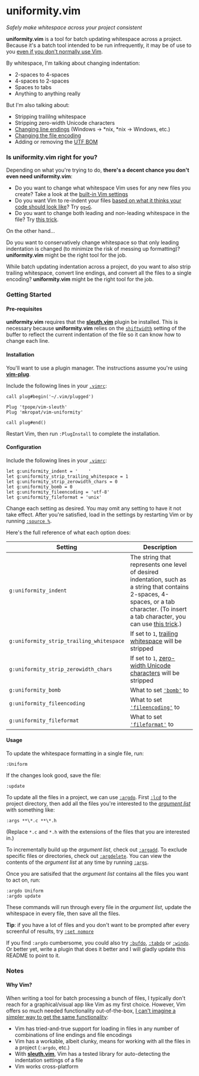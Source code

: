 # uniformity.vim

*Safely make whitespace across your project consistent*

__uniformity.vim__ is a tool for batch updating whitespace across a project.
Because it's a batch tool intended to be run infrequently, it may be of use to
you [even if you don't normally use Vim](#why-vim).

By whitespace, I'm talking about changing indentation:

- 2-spaces to 4-spaces
- 4-spaces to 2-spaces
- Spaces to tabs
- Anything to anything really

But I'm also talking about:

- Stripping traililng whitespace
- Stripping zero-width Unicode characters
- [Changing line
  endings](http://vimdoc.sourceforge.net/htmldoc/options.html#'fileformat')
  (Windows → *nix, *nix → Windows, etc.)
- [Changing the file
  encoding](http://vimdoc.sourceforge.net/htmldoc/options.html#'fileencoding')
- Adding or removing the [UTF
  BOM](https://en.wikipedia.org/wiki/Byte_order_mark)

### Is uniformity.vim right for you?

Depending on what you're trying to do, __there's a decent chance you don't even
need uniformity.vim__:

- Do you want to change what whitespace Vim uses for any new files you create?
  Take a look at the [built-in Vim
  settings](http://vim.wikia.com/wiki/Indenting_source_code)
- Do you want Vim to re-indent your files [based on what it thinks your code
  should look
  like](http://vimdoc.sourceforge.net/htmldoc/indent.html#C-indenting)?  Try
  [`gg=G`](http://vim.wikia.com/wiki/Fix_indentation).
- Do you want to change both leading and non-leading whitespace in the file?
  Try [this trick](http://stackoverflow.com/a/16892086/27581).

On the other hand...

Do you want to conservatively change whitespace so that only leading
indentation is changed (to minimize the risk of messing up formatting)?
__uniformity.vim__ might be the right tool for the job.

While batch updating indentation across a project, do you want to also strip
trailing whitespace, convert line endings, and convert all the files to a
single encoding?  __uniformity.vim__ might be the right tool for the job.

### Getting Started

#### Pre-requisites

__uniformity.vim__ requires that the
[__sleuth.vim__](https://github.com/tpope/vim-sleuth) plugin be installed.
This is necessary because __uniformity.vim__ relies on the
[`shiftwidth`](http://vimdoc.sourceforge.net/htmldoc/options.html#'shiftwidth')
setting of the buffer to reflect the current indentation of the file so it can
know how to change each line.

#### Installation

You'll want to use a plugin manager.  The instructions assume you're using
[__vim-plug__](https://github.com/junegunn/vim-plug).

Include the following lines in your
[`.vimrc`](http://vim.wikia.com/wiki/Open_vimrc_file):

```viml
call plug#begin('~/.vim/plugged')

Plug 'tpope/vim-sleuth'
Plug 'mkropat/vim-uniformity'

call plug#end()
```

Restart Vim, then run `:PlugInstall` to complete the installation.

#### Configuration

Include the following lines in your
[`.vimrc`](http://vim.wikia.com/wiki/Open_vimrc_file):

```viml
let g:uniformity_indent = '    '
let g:uniformity_strip_trailing_whitespace = 1
let g:uniformity_strip_zerowidth_chars = 0
let g:uniformity_bomb = 0
let g:uniformity_fileencoding = 'utf-8'
let g:uniformity_fileformat = 'unix'
```

Change each setting as desired.  You may omit any setting to have it not take
effect.  After you're satisfied, load in the settings by restarting Vim or by
running [`:source
%`](http://vimdoc.sourceforge.net/htmldoc/repeat.html#:source).

Here's the full reference of what each option does:

Setting                                  | Description
-----------------------------------------|----------------------
`g:uniformity_indent`                    | The string that represents one level of desired indentation, such as a string that contains 2-spaces, 4-spaces, or a tab character. (To insert a tab character, you can use [this trick](http://stackoverflow.com/a/4781099/27581).)
`g:uniformity_strip_trailing_whitespace` | If set to `1`, [trailing whitespace](http://blog.codinghorror.com/whitespace-the-silent-killer/) will be stripped
`g:uniformity_strip_zerowidth_chars`     | If set to `1`, [zero-width Unicode characters](http://stackoverflow.com/a/11305926/27581) will be stripped
`g:uniformity_bomb`                      | What to set [`'bomb'`](http://vimdoc.sourceforge.net/htmldoc/options.html#'bomb') to
`g:uniformity_fileencoding`              | What to set [`'fileencoding'`](http://vimdoc.sourceforge.net/htmldoc/options.html#'fileencoding') to
`g:uniformity_fileformat`                | What to set [`'fileformat'`](http://vimdoc.sourceforge.net/htmldoc/options.html#'fileformat') to

#### Usage

To update the whitespace formatting in a single file, run:

    :Uniform

If the changes look good, save the file:

    :update

To update all the files in a project, we can use
[`:argdo`](http://vimdoc.sourceforge.net/htmldoc/editing.html#:argdo).  First
[`:lcd`](http://vimdoc.sourceforge.net/htmldoc/editing.html#:lcd) to the
project directory, then add all the files you're interested to the [*argument
list*](http://vimdoc.sourceforge.net/htmldoc/editing.html#argument-list) with
something like:

    :args **\*.c **\*.h

(Replace `*.c` and `*.h` with the extensions of the files that you are
interested in.)

To incrementally build up the *argument list*, check out
[`:argadd`](http://vimdoc.sourceforge.net/htmldoc/editing.html#:argadd).  To
exclude specific files or directories, check out
[`:argdelete`](http://vimdoc.sourceforge.net/htmldoc/editing.html#:argdelete).
You can view the contents of the *argument list* at any time by running
[`:args`](http://vimdoc.sourceforge.net/htmldoc/editing.html#:args).

Once you are satisifed that the *argument list* contains all the files you want
to act on, run:

    :argdo Uniform
    :argdo update

These commands will run through every file in the *argument list*, update the
whitespace in every file, then save all the files.

__Tip__: if you have a lot of files and you don't want to be prompted after
every screenful of results, try [`:set
nomore`](http://vimdoc.sourceforge.net/htmldoc/options.html#'more')

If you find `:argdo` cumbersome, you could also try
[`:bufdo`](http://vimdoc.sourceforge.net/htmldoc/windows.html#:bufdo),
[`:tabdo`](http://vimdoc.sourceforge.net/htmldoc/tabpage.html#:tabdo) or
[`:windo`](http://vimdoc.sourceforge.net/htmldoc/windows.html#:windo).  Or
better yet, write a plugin that does it better and I will gladly update this
README to point to it.

### Notes

#### Why Vim?

When writing a tool for batch processing a bunch of files, I typically don't
reach for a graphical/visual app like Vim as my first choice.  However, Vim
offers so much needed functionality out-of-the-box, [I can't imagine a simpler
way to get the same
functionality](https://github.com/mkropat/vim-uniformity/blob/master/autoload/uniformity.vim):

- Vim has tried-and-true support for loading in files in any number of combinations of line endings and file encodings
- Vim has a workable, albeit clunky, means for working with all the files in a project (`:argdo`, etc.)
- With [__sleuth.vim__](https://github.com/tpope/vim-sleuth), Vim has a tested library for auto-detecting the indentation settings of a file
- Vim works cross-platform
